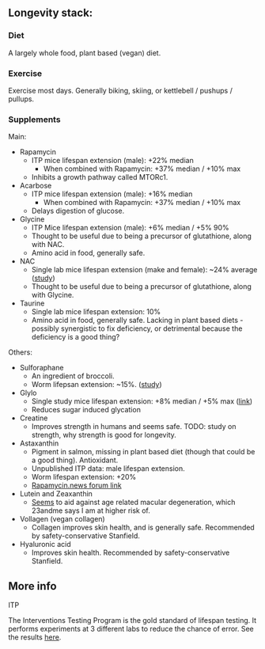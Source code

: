 ## Longevity stack:

### Diet

A largely whole food, plant based (vegan) diet.

### Exercise

Exercise most days. Generally biking, skiing, or kettlebell / pushups / pullups.

### Supplements

Main:
- Rapamycin
  - ITP mice lifespan extension (male): +22% median
    - When combined with Rapamycin: +37% median / +10% max
  - Inhibits a growth pathway called MTORc1.
- Acarbose
  - ITP mice lifespan extension (male): +16% median
    - When combined with Rapamycin: +37% median / +10% max
  - Delays digestion of glucose.
- Glycine
   - ITP Mice lifespan extension (male): +6% median / +5% 90%
   - Thought to be useful due to being a precursor of glutathione, along with NAC.
   - Amino acid in food, generally safe.
- NAC
   - Single lab mice lifespan extension (make and female): ~24% average ([study](https://www.ncbi.nlm.nih.gov/pmc/articles/PMC8912885/))
   - Thought to be useful due to being a precursor of glutathione, along with Glycine.
- Taurine
  - Single lab mice lifespan extension: 10%
  - Amino acid in food, generally safe. Lacking in plant based diets - possibly synergistic to fix deficiency, or detrimental because the deficiency is a good thing?

Others:
- Sulforaphane
  - An ingredient of broccoli.
  - Worm lifepsan extension: ~15%. ([study](https://www.ncbi.nlm.nih.gov/pmc/articles/PMC7880325/))
- Glylo
  - Single study mice lifespan extension: +8% median / +5% max ([link](https://www.biorxiv.org/content/10.1101/2022.08.10.503411v1.full))
  - Reduces sugar induced glycation
- Creatine
  - Improves strength in humans and seems safe. TODO: study on strength, why strength is good for longevity.
- Astaxanthin
  - Pigment in salmon, missing in plant based diet (though that could be a good thing). Antioxidant.
  - Unpublished ITP data: male lifespan extension.
  - Worm lifespan extension: +20%
  - [Rapamycin.news forum link](https://www.rapamycin.news/t/astaxanthin-a-potential-treatment-in-disease-and-aging-lifespan-increase/1183/6)
- Lutein and Zeaxanthin
  - [Seems](https://www.medicalnewstoday.com/articles/how-much-lutein-per-day-for-macular-degeneration#lutein-and-macular-degeneration) to aid against age related macular degeneration, which 23andme says I am at higher risk of.
- Vollagen (vegan collagen)
  - Collagen improves skin health, and is generally safe. Recommended by safety-conservative Stanfield.
- Hyaluronic acid
  - Improves skin health. Recommended by safety-conservative Stanfield.


## More info

ITP

The Interventions Testing Program is the gold standard of lifespan testing. It performs experiments at 3 different labs to reduce the chance of error. See the results [here](https://phenome.jax.org/projects/ITP1).
